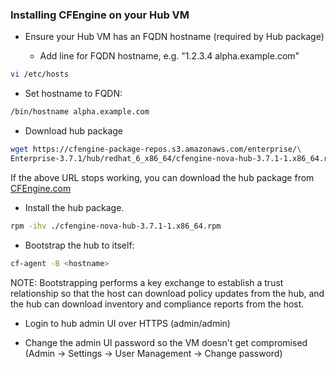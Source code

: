 ### Installing CFEngine on your Hub VM

- Ensure your Hub VM has an FQDN hostname (required by Hub package)

  - Add line for FQDN hostname, e.g. "1.2.3.4 alpha.example.com"

```bash
vi /etc/hosts
```
  - Set hostname to FQDN:

```bash
/bin/hostname alpha.example.com
```

- Download hub package

```bash
wget https://cfengine-package-repos.s3.amazonaws.com/enterprise/\
Enterprise-3.7.1/hub/redhat_6_x86_64/cfengine-nova-hub-3.7.1-1.x86_64.rpm
```

If the above URL stops working, you can download the hub package
from [CFEngine.com](http://cfengine.com/download/)

- Install the hub package.

```bash
rpm -ihv ./cfengine-nova-hub-3.7.1-1.x86_64.rpm
```

- Bootstrap the hub to itself:

```bash
cf-agent -B <hostname>
```

NOTE: Bootstrapping performs a key exchange to establish a trust
relationship so that the host can download policy updates from
the hub, and the hub can download inventory and compliance reports
from the host.

- Login to hub admin UI over HTTPS (admin/admin) 

- Change the admin UI password so the VM doesn't get compromised
(Admin -> Settings -> User Management -> Change password)
